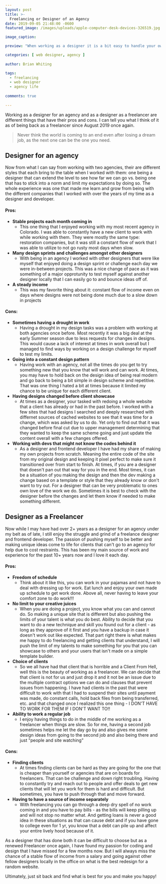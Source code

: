 ```yaml
---
layout: post
title: >-
  Freelancing or Designer of an Agency
date: 2019-09-05 21:48:00 -0600
featured_image: /images/uploads/apple-computer-desk-devices-326519.jpg

image_caption: 

preview: "When working as a designer it is a bit easy to handle your own time you work. But agency also works their best to give you some benefits to being in a stable agency."

categories: [ web designer, agency ]
  
author: Brian Whiting

tags:
  - freelancing
  - web designer
  - agency life
  
comments: true
  
---
```


Working as a designer for an agency and as a designer as a freelancer are different things that have their pros and cons. I can tell you what I think of it as of being back as a freelancer since August 2019 once again.

> Never think the world is coming to an end even after losing a dream job, as the next one can be the one you need.

## Designer for an agency

Now from what I can say from working with two agencies, their are different styles that each bring to the table when I worked with them: one being a designer that can extend the level to see how far we can go vs. being one that has to stick into a norm and limit my expectations by doing so. The whole experience was one that made me learn and grow from being with the different companies that I worked with over the years of my time as a designer and developer.

#### Pros:

* **Stable projects each month coming in**
  * This one thing that I enjoyed working with my most recent agency in Colorado. I was able to constantly have a new client to work with while working with them. They were mostly the same type: restoration companies, but it was still a constant flow of work that I was able to utilize to not go rusty most days when slow.
* **Many design sprints and challenges amongst other designers**
  * With being in an agency I worked with other designers that were like myself that enjoyed doing a design sprint or challenge each day we were in-between projects. This was a nice change of pace as it was something of a major opprotunity to test myself against another designer locally that I can easily go to and bounce ideas off of.
* **A steady income**
  * This was my favorite thing about it: constant flow of income even on days where designs were not being done much due to a slow down in projects

#### Cons:

* **Sometimes having a drought in work**
  * Having a drought in my design tasks was a problem with working at both agencies once before. Most recently it was a big deal at the early Summer season due to less requests for changes in designs. This would cause a lack of interest at times in work overall but I managed to find ways by working on a design challenge for myself to test my limits.
* **Going into a constant design pattern**
  * Having work with an agency, not all the times do you get to try something new that you know that will work and can work. At times, you may have to hold back on the design idea of being real modern and go back to being a bit simple in design scheme and repetitive. That was one thing I hated a bit at times because it limited my chance to be unique for each different client.
* **Having designs changed before client showcase**
  * At times as a designer, your tasked with redoing a whole website that a client has already or had in the past before. I worked with a few sites that had designs I searched and deeply researched with differnet sources of cached websites to see that it was time for a change, which was asked by us to do. Yet only to find out that it was changed before final cut due to upper management determining that they wanted to keep the same scheme going and just update the content overall with a few changes offered.
* **Working with devs that might not know the codes behind it**
  * As a designer and frontend developer I have had my share of making my own projects from scratch. Meaning the entire code of the site from my original design and keeping it pixel perfect to make sure it transitioned over from start to finish. At times, if you are a designer that doesn't pan out that way for you in the end. Most times, it can be a situation of you making the design and then the dev making a change based on a template or style that they already know or don't want to try out. For a designer that can be very problematic to ones own love of the work we do. Sometimes it is best to check with the designer before the changes and let them know if needed to make something different.

## Designer as a Freelancer

Now while I may have had over 2+ years as a designer for an agency under my belt as of late, I still enjoy the struggle and grind of a freelance designer and frontend developer. The passion of pushing myself to be better and making unique ideas come to life for clients that can't go to an agency for help due to cost restraints. This has been my main source of work and experience for the past 10+ years now and I love it each day.

#### Pros:

* **Freedom of schedule**
  * Think about it like this, you can work in your pajamas and not have to deal with dressing up for work. Eat lunch and enjoy your own made up schedule to get work done. Above all, never having to leave your comfort zone to do work\!\!\!
* **No limit to your creative juices**
  * When you are doing a project, you know what you can and cannot do. So making a unique site that is different but also pushing the limits of your talent is what you do best. Ability to decide that you want to do a new technique and skill you found out for a client - as long as they approve of it first and you have a backup in case it doesn't work out like expected. That part right there is what makes me happy to do freelancing and getting clients that understand, I will push the limit of my talents to make something for you that you can showcase to others and your users that isn't made on a simple template builder.
* **Choice of clients**
  * So we all have had that client that is horrible and a Client From Hell, well this is the beauty of working as a freelancer. We can decide that that client is not for us and just drop it and it not be an issue due to the multiple contract options we can do and clauses that prevent issues from happening. I have had clients in the past that were difficult to work with that I had to suspend their sites until payment was made, do constant calls, hold back files from being transferred, etc. and that changed once I realized this one thing - I DON'T HAVE TO WORK FOR THEM IF I DON'T WANT TO\!\!
* **Ability to work a regular job**
  * I enjoy having things to do in the middle of me working as a freelancer when things are slow. So for me, having a second job sometimes helps me let the day go by and also gives me some design ideas from going to the second job and also being there and just "people and site watching"

#### Cons:

* **Finding clients**
  * At times finding clients can be hard as they are going for the one that is cheaper than yourself or agencies that are on boards for freelancers. That can be challenge and down right troubling. Having to constantly try and reach out to people and offer deals to get new clients that will let you work for them is hard and difficult. But sometimes, you have to push through that and move forward.
* **Having to have a source of income separately**
  * With freelancing you can go through a deep dry spell of no work coming in and you have to pay bills - as the bills will keep pilling up and will not stop no matter what. And getting loans is never a good idea in these situations as that can cause debt and if you have gone to college even for 1 yr, you know that a debt can pile up and affect your entire lively hood because of it.

As a designer that has done both it can be difficult to choose but as a renewed Freelancer once again, I have found my passion for coding and design that I have missed for a few months now. But I will always miss the chance of a stable flow of income from a salary and going against other fellow designers locally in the office on what is the best redesign for a random website.

Ultimately, just sit back and find what is best for you and make you happy\!